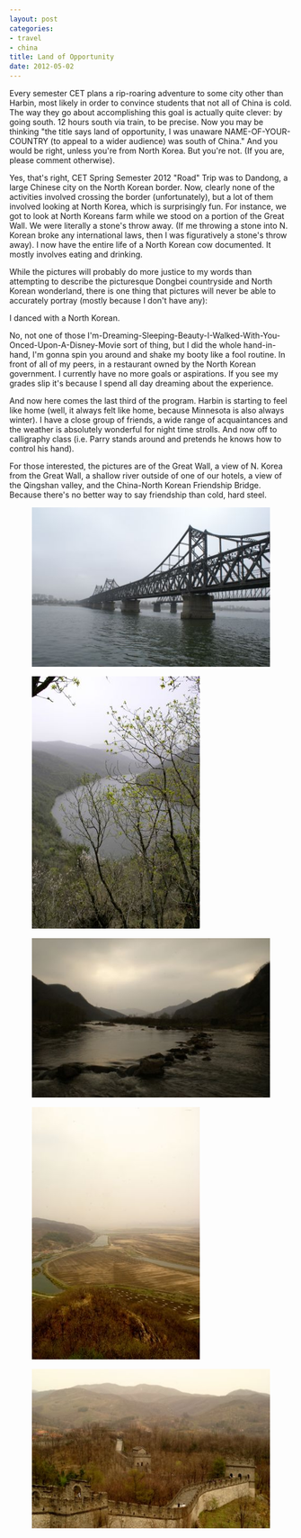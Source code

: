 ```yaml
---
layout: post
categories: 
- travel
- china
title: Land of Opportunity
date: 2012-05-02
---
```

Every semester CET plans a rip-roaring adventure to some city other than Harbin, most likely in order to convince students that not all of China is cold.  The way they go about accomplishing this goal is actually quite clever: by going south. 12 hours south via train, to be precise.  Now you may be thinking "the title says land of opportunity, I was unaware NAME-OF-YOUR-COUNTRY (to appeal to a wider audience) was south of China."  And you would be right, unless you're from North Korea.  But you're not. (If you are, please comment otherwise).

Yes, that's right, CET Spring Semester 2012 "Road" Trip was to Dandong, a large Chinese city on the North Korean border.  Now, clearly none of the activities involved crossing the border (unfortunately), but a lot of them involved looking at North Korea, which is surprisingly fun.  For instance, we got to look at North Koreans farm while we stood on a portion of the Great Wall.  We were literally a stone's throw away. (If me throwing a stone into N. Korean broke any international laws, then I was figuratively a stone's throw away). I now have the entire life of a North Korean cow documented. It mostly involves eating and drinking.
<!-- more -->
While the pictures will probably do more justice to my words than attempting to describe the picturesque Dongbei countryside and North Korean wonderland, there is one thing that pictures will never be able to accurately portray (mostly because I don't have any): 

I danced with a North Korean. 

No, not one of those I'm-Dreaming-Sleeping-Beauty-I-Walked-With-You-Onced-Upon-A-Disney-Movie sort of thing, but I  did the whole hand-in-hand, I'm gonna spin you around and shake my booty like a fool routine.  In front of all of my peers, in a restaurant owned by the North Korean government.  I currently have no more goals or aspirations.  If you see my grades slip it's because I spend all day dreaming about the experience.  

And now here comes the last third of the program.  Harbin is starting to feel like home (well, it always felt like home, because Minnesota is also always winter).  I have a close group of friends, a wide range of acquaintances and the weather is absolutely wonderful for night time strolls.  And now off to calligraphy class (i.e. Parry stands around and pretends he knows how to control his hand). 

For those interested, the pictures are of the Great Wall, a view of N. Korea from the Great Wall, a shallow river outside of one of our hotels, a view of the Qingshan valley, and the China-North Korean Friendship Bridge. Because there's no better way to say friendship than cold, hard steel. 

<figure>
	<img src="/images/harbin-nk1.jpg" />
</figure>
<figure>
	<img src="/images/harbin-nk2.jpg" />
</figure>
<figure>
	<img src="/images/harbin-nk3.jpg" />
</figure>
<figure>
	<img src="/images/harbin-nk4.jpg" />
</figure>
<figure>
	<img src="/images/harbin-nk5.jpg" />
</figure>